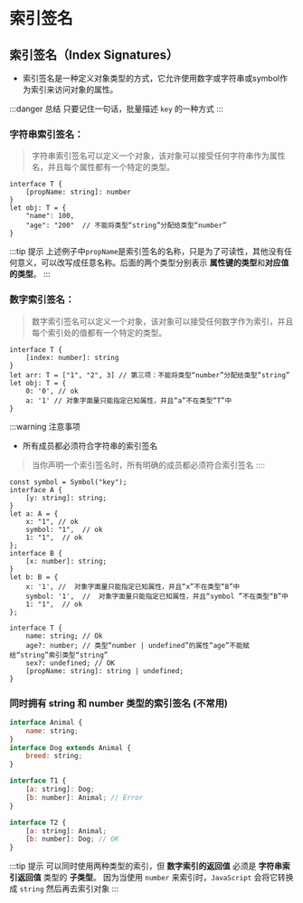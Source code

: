 # 索引签名


##  索引签名（Index Signatures）

- 索引签名是一种定义对象类型的方式，它允许使用数字或字符串或symbol作为索引来访问对象的属性。

:::danger 总结
只要记住一句话，批量描述 `key` 的一种方式
:::

### 字符串索引签名：

> 字符串索引签名可以定义一个对象，该对象可以接受任何字符串作为属性名，并且每个属性都有一个特定的类型。


```js{6}
interface T {
    [propName: string]: number
}
let obj: T = {
    "name": 100,
    "age": "200"  // 不能将类型“string”分配给类型“number”
}
```

:::tip 提示
上述例子中`propName`是索引签名的名称，只是为了可读性，其他没有任何意义，可以改写成任意名称。后面的两个类型分别表示 **属性键的类型**和**对应值的类型**。
:::

### 数字索引签名：
> 数字索引签名可以定义一个对象，该对象可以接受任何数字作为索引，并且每个索引处的值都有一个特定的类型。

```js{4,7}
interface T {
    [index: number]: string
}
let arr: T = ["1", "2", 3] // 第三项：不能将类型“number”分配给类型“string”
let obj: T = {
    0: '0', // ok
    a: '1' // 对象字面量只能指定已知属性，并且“a”不在类型“T”中
}
```
:::warning 注意事项
- 所有成员都必须符合字符串的索引签名

> 当你声明一个索引签名时，所有明确的成员都必须符合索引签名
::::

```js{14,15}
const symbol = Symbol("key");
interface A {
    [y: string]: string;
}
let a: A = {
    x: "1", // ok
    symbol: "1",  // ok
    1: "1",  // ok
};
interface B {
    [x: number]: string;
}
let b: B = {
    x: '1', //  对象字面量只能指定已知属性，并且“x”不在类型“B”中
    symbol: '1',  //  对象字面量只能指定已知属性，并且“symbol ”不在类型“B”中
    1: "1",  // ok
};
```

```js{3}
interface T {
    name: string; // Ok
    age?: number; // 类型“number | undefined”的属性“age”不能赋给“string”索引类型“string”
    sex?: undefined; // OK
    [propName: string]: string | undefined;
}
```

### 同时拥有 string 和 number 类型的索引签名 (不常用)

```js
interface Animal {
    name: string;
}
interface Dog extends Animal {
    breed: string;
}

interface T1 {
    [a: string]: Dog;
    [b: number]: Animal; // Error
}

interface T2 {
    [a: string]: Animal;
    [b: number]: Dog; // OK
}
```
:::tip 提示
可以同时使用两种类型的索引，但 **数字索引的返回值** 必须是 **字符串索引返回值** 类型的 **子类型**。 因为当使用 `number` 来索引时，`JavaScript` 会将它转换成 `string` 然后再去索引对象
:::